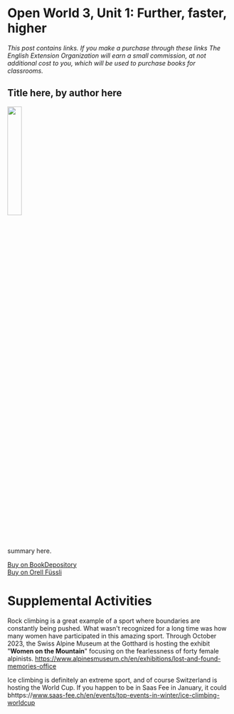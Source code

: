 # Open World 3, Unit 1: Further, faster, higher
*This post contains links. If you make a purchase through these links The English Extension Organization will earn a small commission, at not additional cost to you, which will be used to purchase books for classrooms.*

## Title here, by author here

<img src="imgurlinkhere.png" width="25%" />

summary here.

<a href="bookdepository link here" rel="nofollow"> Buy on BookDepository</a>  
<a href="orell fussli link here" rel="nofollow">Buy on Orell Füssli</a> 
 
# Supplemental Activities

Rock climbing is a great example of a sport where boundaries are constantly being pushed.  What wasn't recognized for a long time was how many women have participated in this amazing sport.  Through October 2023, the Swiss Alpine Museum at the Gotthard is hosting the exhibit "**Women on the Mountain**" focusing on the fearlessness of forty female alpinists.  https://www.alpinesmuseum.ch/en/exhibitions/lost-and-found-memories-office

Ice climbing is definitely an extreme sport, and of course Switzerland is hosting the World Cup.  If you happen to be in Saas Fee in January, it could bhttps://www.saas-fee.ch/en/events/top-events-in-winter/ice-climbing-worldcup



<!--stackedit_data:
eyJoaXN0b3J5IjpbNjc4NTQxMzQxLDEwMDE0MzY4NTNdfQ==
-->